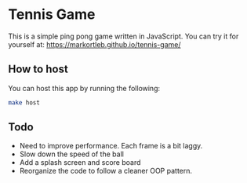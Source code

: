 # Tennis Game

This is a simple ping pong game written in JavaScript.
You can try it for yourself at: https://markortleb.github.io/tennis-game/

## How to host
You can host this app by running the following:
``` bash
make host
```

## Todo

- Need to improve performance. Each frame is a bit laggy.
- Slow down the speed of the ball
- Add a splash screen and score board
- Reorganize the code to follow a cleaner OOP pattern.
